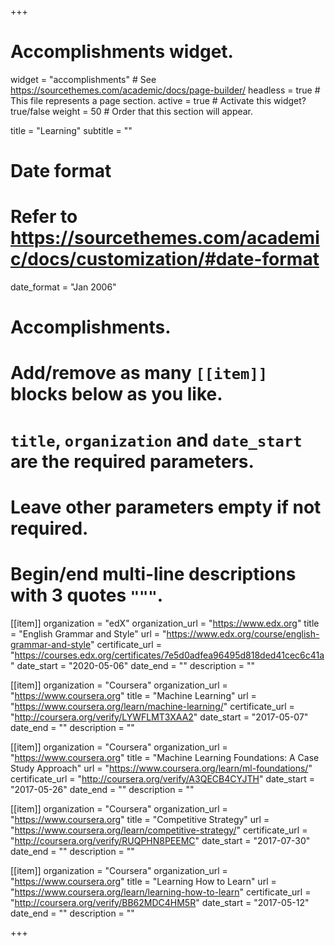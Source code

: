 +++
# Accomplishments widget.
widget = "accomplishments"  # See https://sourcethemes.com/academic/docs/page-builder/
headless = true  # This file represents a page section.
active = true  # Activate this widget? true/false
weight = 50  # Order that this section will appear.

title = "Learning"
subtitle = ""

# Date format
#   Refer to https://sourcethemes.com/academic/docs/customization/#date-format
date_format = "Jan 2006"

# Accomplishments.
#   Add/remove as many `[[item]]` blocks below as you like.
#   `title`, `organization` and `date_start` are the required parameters.
#   Leave other parameters empty if not required.
#   Begin/end multi-line descriptions with 3 quotes `"""`.


[[item]]
  organization = "edX"
  organization_url = "https://www.edx.org"
  title = "English Grammar and Style"
  url = "https://www.edx.org/course/english-grammar-and-style"
  certificate_url = "https://courses.edx.org/certificates/7e5d0adfea96495d818ded41cec6c41a"
  date_start = "2020-05-06"
  date_end = ""
  description = ""
  
[[item]]
  organization = "Coursera"
  organization_url = "https://www.coursera.org"
  title = "Machine Learning"
  url = "https://www.coursera.org/learn/machine-learning/"
  certificate_url = "http://coursera.org/verify/LYWFLMT3XAA2"
  date_start = "2017-05-07"
  date_end = ""
  description = ""
  
[[item]]
  organization = "Coursera"
  organization_url = "https://www.coursera.org"
  title = "Machine Learning Foundations: A Case Study Approach"
  url = "https://www.coursera.org/learn/ml-foundations/"
  certificate_url = "http://coursera.org/verify/A3QECB4CYJTH"
  date_start = "2017-05-26"
  date_end = ""
  description = ""
  
[[item]]
  organization = "Coursera"
  organization_url = "https://www.coursera.org"
  title = "Competitive Strategy"
  url = "https://www.coursera.org/learn/competitive-strategy/"
  certificate_url = "http://coursera.org/verify/RUQPHN8PEEMC"
  date_start = "2017-07-30"
  date_end = ""
  description = ""
  
[[item]]
  organization = "Coursera"
  organization_url = "https://www.coursera.org"
  title = "Learning How to Learn"
  url = "https://www.coursera.org/learn/learning-how-to-learn"
  certificate_url = "http://coursera.org/verify/BB62MDC4HM5R"
  date_start = "2017-05-12"
  date_end = ""
  description = ""

+++
